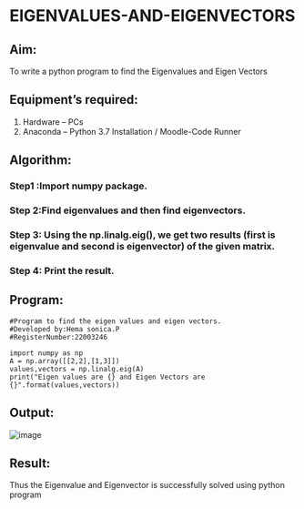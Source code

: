 # EIGENVALUES-AND-EIGENVECTORS
## Aim:
To write a python program to find the Eigenvalues and Eigen Vectors
## Equipment’s required:
1. 	Hardware – PCs
2. 	Anaconda – Python 3.7 Installation / Moodle-Code Runner
## Algorithm:
### Step1 :Import numpy package.
### Step 2:Find eigenvalues and  then find eigenvectors. 
### Step 3: Using the np.linalg.eig(),  we get two results (first is eigenvalue and second is eigenvector) of the given matrix.
### Step 4: Print the result.

## Program:
```
#Program to find the eigen values and eigen vectors.
#Developed by:Hema sonica.P 
#RegisterNumber:22003246

import numpy as np
A = np.array([[2,2],[1,3]])
values,vectors = np.linalg.eig(A)
print("Eigen values are {} and Eigen Vectors are {}".format(values,vectors))
```

## Output:

![image](https://user-images.githubusercontent.com/118361409/213133172-167ecea3-a425-4283-9738-c4ef968c3540.png)


## Result:
Thus the Eigenvalue and Eigenvector is successfully solved using python program
